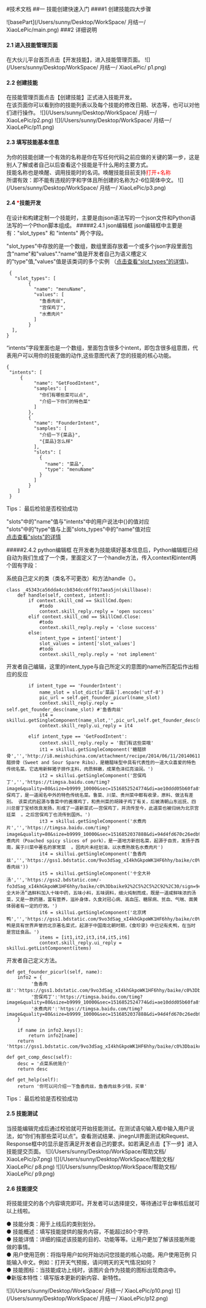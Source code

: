 #技术文档
##一 技能创建快速入门
####1 创建技能四大步骤

![basePart](/Users/sunny/Desktop/WorkSpace/ 月结一/ XiaoLePic/main.png)
###2 详细说明
#### 2.1 进入技能管理页面
<span>在大伙儿平台首页点击【开发技能】，进入技能管理页面。</span>
![](/Users/sunny/Desktop/WorkSpace/ 月结一/ XiaoLePic/ p1.png)
#### 2.2 创建技能
<span>在技能管理页面点击【创建技能】正式进入技能开发。  
在该页面你可以看到你的技能列表以及每个技能的修改日期、状态等，也可以对他们进行操作。</span>
![](/Users/sunny/Desktop/WorkSpace/ 月结一/ XiaoLePic/p2.png)
![](/Users/sunny/Desktop/WorkSpace/ 月结一/ XiaoLePic/p11.png)
#### 2.3 填写技能基本信息  
<span>为你的技能创建一个有效的名称是你在写任何代码之前应做的关键的第一步，这是别人了解或者自己以后查看这个技能是干什么用的主要方式。  
技能名称也是唤醒、调用技能时的名词。唤醒技能目前支持<font color="red">打开+名称</font>  
所谓有效：即不能有违规的字和字体且所创建的名称为2-6位简体中文。</span>
![](/Users/sunny/Desktop/WorkSpace/ 月结一/ XiaoLePic/p3.png) 
#### 2.4 <font color="red">*</font>技能开发
<span>在设计和构建定制一个技能时，主要是由json语法写的一个json文件和Python语法写的一个Pthon脚本组成。</span> 
#####2.4.1 json编辑框
<span>json编辑框中主要是有："slot_types" 和 "intents" 两个字段。</span>   

<span>"slot_types"中存放的是一个数组，数组里面存放着一个或多个json字段里面包含"name"和"values"."name"值是开发者自己为语义槽定义的"type"值,"values"值是该类词的多个实例</span>
（[点击查看“slot_types”的详情]())。</span>

	 {
	   "slot_types": [
		    {
		      "name": "menuName",
		      "values": [
		        "鱼香肉丝",
		        "宫保鸡丁",
		        "水煮肉片"
		      ]
		    }
	  ],
	}
	
<span>“intents”字段里面也是一个数组，里面包含很多个intent，即包含很多组意图，代表用户可以用你的技能做的动作,这些意图代表了您的技能的核心功能。</span>

	{
	 "intents": [
		 {
		      "name": "GetFoodIntent",
		      "samples": [
		        "你们有哪些菜可以点",
		        "介绍一下你们的特色菜"
		      ]
		    },
		    {
		      "name": "FounderIntent",
		      "samples": [
		        "介绍一下{菜品}",
		        "{菜品}怎么样"
		      ],
		      "slots": [
		        {
		          "name": "菜品",
		          "type": "menuName"
		        }
		      ]
		    }
	    ]
	 }
	 
Tips： 最后检验是否校验成功

"slots"中的"name"值与"intents"中的用户说法中{}的值对应  
"slots"中的"type"值与上面"slots_types"中的"name"值对应  
[点击查看"slots"的详情]()

#####2.4.2 python编辑框
在开发者为技能填好基本信息后，Python编辑框已经自动为我们生成了一个类，里面定义了一个handle方法，传入context和intent两个固有字段：  
  
系统自己定义的类（类名不可更改）和方法handle（）。    

	class _45343ca56dda4ccb834dcc6ff917aea5jn(skillbase):  
	    def handle(self, context, intent):
	        if context.skill_cmd == SkillCmd.Open:
				#todo
	            context.skill_reply.reply = 'open success'
	        elif context.skill_cmd == SkillCmd.Close:
				#todo
	            context.skill_reply.reply = 'close success'
	        else:
	            intent_type = intent['intent']
	            slot_values = intent['slot_values']
				#todo
	            context.skill_reply.reply = 'not implement'  

  
 开发者自己编辑，这里的intent_type与自己所定义的意图的name所匹配后作出相应的反应 

 			if intent_type == 'FounderIntent':
                name_slot = slot_dict[u'菜品'].encode('utf-8')
                pic_url = self.get_founder_picurl(name_slot)
                context.skill_reply.reply = self.get_founder_desc(name_slot) #'鱼香肉丝'
                it4 = skillui.getSingleComponent(name_slot,'',pic_url,self.get_founder_desc(name_slot))
                context.skill_reply.ui_reply = it4
				
            elif intent_type == 'GetFoodIntent':
                context.skill_reply.reply = '我们有这些菜哦'
                it1 = skillui.getSingleComponent('糖醋排骨','','http://i8.meishichina.com/attachment/recipe/2014/06/11/20140611140717217157565.jpg@!p800','糖醋排骨（Sweet and Sour Spare Ribs），是糖醋味型中具有代表性的一道大众喜爱的特色传统名菜。它选用新鲜猪子排作主料，肉质鲜嫩，成莱色泽红亮油润。')
                it2 = skillui.getSingleComponent('宫保鸡丁','','https://timgsa.baidu.com/timg?image&quality=80&size=b9999_10000&sec=1516852524774&di=ae10ddd05b60fa8f46a4ae661666aa1e&imgtype=0&src=http%3A%2F%2Fimgsrc.baidu.com%2Fimage%2Fc0%253Dpixel_huitu%252C0%252C0%252C294%252C40%2Fsign%3Daf8cc03b576034a83defb0c1a26b2c38%2Fa686c9177f3e6709ff940cc530c79f3df8dc5577.jpg','宫保鸡丁，是一道闻名中外的特色传统名菜。鲁菜、川菜、贵州菜中都有收录，原料、做法有差别。 该菜式的起源与鲁菜中的酱爆鸡丁，和贵州菜的胡辣子鸡丁有关，后被清朝山东巡抚、四川总督丁宝桢改良发扬，形成了一道新菜式——宫保鸡丁，并流传至今，此道菜也被归纳为北京宫廷菜  。之后宫保鸡丁也流传到国外。')
                it3 = skillui.getSingleComponent('水煮肉片','','https://timgsa.baidu.com/timg?image&quality=80&size=b9999_10000&sec=1516852037888&di=94d4fd670c26edb9ec69e2dcb5c2bad1&imgtype=0&src=http%3A%2F%2Fimgsrc.baidu.com%2Fimage%2Fc0%253Dpixel_huitu%252C0%252C0%252C294%252C40%2Fsign%3Db02e84fe10d5ad6ebef46caae8b35cb7%2Faa64034f78f0f736cdf6f33b0155b319ebc413fb.jpg','水煮肉片（Poached spicy slices of pork），是一道地方新创名菜，起源于自贡，发扬于西南，属于川菜中著名的家常菜  。因肉片未经划油，以水煮熟故名水煮肉片')
                it4 = skillui.getSingleComponent('鱼香肉丝','','https://gss1.bdstatic.com/9vo3dSag_xI4khGkpoWK1HF6hhy/baike/c0%3Dbaike80%2C5%2C5%2C80%2C26/sign=28460166b819ebc4d4757ecbe34fa499/b3119313b07eca80344f07e49a2397dda144836e.jpg',self.get_founder_desc('鱼香肉丝'))
                it5 = skillui.getSingleComponent('十全大补汤','','https://gss2.bdstatic.com/-fo3dSag_xI4khGkpoWK1HF6hhy/baike/c0%3Dbaike92%2C5%2C5%2C92%2C30/sign=94ced97db3de9c82b268f1dd0de8eb6f/f9198618367adab44c7b26078bd4b31c8601e4ce.jpg','“十全大补汤”选鲜料加入十味中药，五味小料，五味调料，细火炖制而成，既是一道咸鲜味浓的汤菜，又是一款药膳，富有营养，滋补身体，久食对冠心病、高血压、糖尿病、贫血、气喘、面黄体弱者有一定的疗效。')
                it6 = skillui.getSingleComponent('北京烤鸭','','https://gss1.bdstatic.com/9vo3dSag_xI4khGkpoWK1HF6hhy/baike/c0%3Dbaike80%2C5%2C5%2C80%2C26/sign=a7828fb83987e950561afb3e71513826/738b4710b912c8fcd24c76b6ff039245d6882109.jpg','烤鸭是具有世界声誉的北京著名菜式，起源于中国南北朝时期，《食珍录》中已记有炙鸭，在当时是宫廷食品。')
                items = [it1,it2,it3,it4,it5,it6]
                context.skill_reply.ui_reply = skillui.getListComponent(items)


开发者自己定义方法。

 	def get_founder_picurl(self, name):
        info2 = {
             '鱼香肉丝':'https://gss1.bdstatic.com/9vo3dSag_xI4khGkpoWK1HF6hhy/baike/c0%3Dbaike80%2C5%2C5%2C80%2C26/sign=28460166b819ebc4d4757ecbe34fa499/b3119313b07eca80344f07e49a2397dda144836e.jpg',
             '宫保鸡丁':'https://timgsa.baidu.com/timg?image&quality=80&size=b9999_10000&sec=1516852524774&di=ae10ddd05b60fa8f46a4ae661666aa1e&imgtype=0&src=http%3A%2F%2Fimgsrc.baidu.com%2Fimage%2Fc0%253Dpixel_huitu%252C0%252C0%252C294%252C40%2Fsign%3Daf8cc03b576034a83defb0c1a26b2c38%2Fa686c9177f3e6709ff940cc530c79f3df8dc5577.jpg',
             '水煮肉片':'https://timgsa.baidu.com/timg?image&quality=80&size=b9999_10000&sec=1516852037888&di=94d4fd670c26edb9ec69e2dcb5c2bad1&imgtype=0&src=http%3A%2F%2Fimgsrc.baidu.com%2Fimage%2Fc0%253Dpixel_huitu%252C0%252C0%252C294%252C40%2Fsign%3Db02e84fe10d5ad6ebef46caae8b35cb7%2Faa64034f78f0f736cdf6f33b0155b319ebc413fb.jpg'
        }

        if name in info2.keys():
            return info2[name]
        return 'https://gss1.bdstatic.com/9vo3dSag_xI4khGkpoWK1HF6hhy/baike/c0%3Dbaike80%2C5%2C5%2C80%2C26/sign=28460166b819ebc4d4757ecbe34fa499/b3119313b07eca80344f07e49a2397dda144836e.jpg'

    def get_comp_desc(self):
        desc = '点菜系统简介'
        return desc

    def get_help(self):
        return '你可以问介绍一下鱼香肉丝，鱼香肉丝多少钱，买单'
  Tips： 最后检验是否校验成功
#### 2.5 技能测试
当技能编辑完成后通过校验就可开始技能测试。在测试语句输入框中输入用户说法，如“你们有那些菜可以点”。查看测试结果、jinegnUI界面测试和Request、Response框中的显示是否满足开发者自己的要求。如若满足点击【下一步】进入技能提交页面。
![](/Users/sunny/Desktop/WorkSpace/帮助文档/ XiaoLePic/p7.png)
![](/Users/sunny/Desktop/WorkSpace/帮助文档/ XiaoLePic/ p8.png)
![](/Users/sunny/Desktop/WorkSpace/帮助文档/ XiaoLePic/ p9.png)
#### 2.6 技能提交
将技能提交的各个内容填完即可。开发者可以选择提交，等待通过平台审核后就可以上线啦。 
 
● 技能分类：用于上线后的类别划分。  
● 技能概述：填写技能提供的服务内容，不能超过80个字符.  
● 技能详情：详细的描述该技能的目的、功能等等。让用户更加了解该技能所能做的事情。  
● 用户使用范例：将指导用户如何开始访问您技能的核心功能。用户使用范例 只能输入中文。例如：打开天气预报，请问明天的天气情况如何？  
● 技能图标：当技能成功上线时，该图片会作为技能的图标出现商店中。   
●新版本特性：填写版本更新的新内容、新特性。

![](/Users/sunny/Desktop/WorkSpace/ 月结一/ XiaoLePic/p10.png)
![](/Users/sunny/Desktop/WorkSpace/ 月结一/ XiaoLePic/p12.png)